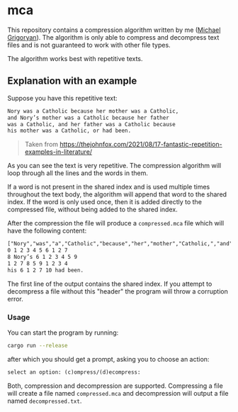 # mca

This repository contains a compression algorithm written by
me ([Michael Grigoryan](https://github.com/michaelgrigoryan25/)).
The algorithm is only able to compress and decompress text files
and is not guaranteed to work with other file types.

The algorithm works best with repetitive texts.

## Explanation with an example

Suppose you have this repetitive text:

```txt
Nory was a Catholic because her mother was a Catholic,
and Nory’s mother was a Catholic because her father
was a Catholic, and her father was a Catholic because
his mother was a Catholic, or had been.
```

> Taken from https://thejohnfox.com/2021/08/17-fantastic-repetition-examples-in-literature/

As you can see the text is very repetitive. The compression
algorithm will loop through all the lines and the words in
them.

If a word is not present in the shared index and is used multiple
times throughout the text body, the algorithm will append that word
to the shared index. If the word is only used once, then it is added
directly to the compressed file, without being added to the shared index.

After the compression the file will produce a `compressed.mca`
file which will have the following content:

```txt
["Nory","was","a","Catholic","because","her","mother","Catholic,","and","father","or"]
0 1 2 3 4 5 6 1 2 7
8 Nory’s 6 1 2 3 4 5 9
1 2 7 8 5 9 1 2 3 4
his 6 1 2 7 10 had been.
```

The first line of the output contains the shared index. If you attempt
to decompress a file without this "header" the program will throw a
corruption error.

### Usage

You can start the program by running:

```bash
cargo run --release
```

after which you should get a prompt, asking
you to choose an action:

```txt
select an option: (c)ompress/(d)ecompress:
```

Both, compression and decompression are supported. Compressing a
file will create a file named `compressed.mca` and decompression
will output a file named `decompressed.txt`.
